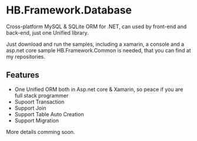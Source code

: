 # HB.Framework.Database
Cross-platform MySQL &amp; SQLite ORM for .NET, can used by front-end and back-end, just one Unified library.

Just download and run the samples, including a xamarin, a console and a asp.net core sample
HB.Framework.Common is needed, that you can find at my repositories.

## Features
* One Unified ORM both in Asp.net core & Xamarin, so peace if you are full stack programmer
* Supoort Transaction
* Support Join
* Support Table Auto Creation
* Support Migration

More details comming soon.
